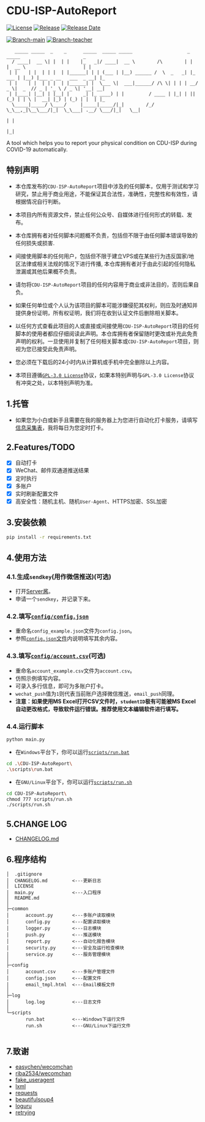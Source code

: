 # CDU-ISP-AutoReport

[![License](https://img.shields.io/github/license/BenjiaH/CDU-ISP-AutoReport.svg)](https://github.com/BenjiaH/CDU-ISP-AutoReport/blob/master/LICENSE)
[![Release](https://img.shields.io/github/release/BenjiaH/CDU-ISP-AutoReport.svg)](https://github.com/BenjiaH/CDU-ISP-AutoReport/releases/latest)
[![Release Date](https://img.shields.io/github/release-date/BenjiaH/CDU-ISP-AutoReport.svg)](https://github.com/BenjiaH/CDU-ISP-AutoReport/releases/latest)


[![Branch-main](https://img.shields.io/badge/branch-main-green)](https://github.com/BenjiaH/CDU-ISP-AutoReport/tree/main)
[![Branch-teacher](https://img.shields.io/badge/branch-teacher-green)](https://github.com/BenjiaH/CDU-ISP-AutoReport/tree/teacher)

```N/A
   _____ _____  _    _      _____  _____ _____                    _        _____                       _   
  / ____|  __ \| |  | |    |_   _|/ ____|  __ \        /\        | |      |  __ \                     | |  
 | |    | |  | | |  | |______| | | (___ | |__) ______ /  \  _   _| |_ ___ | |__) |___ _ __   ___  _ __| |_ 
 | |    | |  | | |  | |______| |  \___ \|  ___|______/ /\ \| | | | __/ _ \|  _  // _ | '_ \ / _ \| '__| __|
 | |____| |__| | |__| |     _| |_ ____) | |         / ____ | |_| | || (_) | | \ |  __| |_) | (_) | |  | |_ 
  \_____|_____/ \____/     |_____|_____/|_|        /_/    \_\__,_|\__\___/|_|  \_\___| .__/ \___/|_|   \__|
                                                                                     | |                   
                                                                                     |_|                   
```

A tool which helps you to report your physical condition on CDU-ISP during COVID-19 automatically.

## 特别声明

- 本仓库发布的`CDU-ISP-AutoReport`项目中涉及的任何脚本，仅用于测试和学习研究，禁止用于商业用途，不能保证其合法性，准确性，完整性和有效性，请根据情况自行判断。

- 本项目内所有资源文件，禁止任何公众号、自媒体进行任何形式的转载、发布。

- 本仓库拥有者对任何脚本问题概不负责，包括但不限于由任何脚本错误导致的任何损失或损害.

- 间接使用脚本的任何用户，包括但不限于建立VPS或在某些行为违反国家/地区法律或相关法规的情况下进行传播, 本仓库拥有者对于由此引起的任何隐私泄漏或其他后果概不负责。

- 请勿将`CDU-ISP-AutoReport`项目的任何内容用于商业或非法目的，否则后果自负。

- 如果任何单位或个人认为该项目的脚本可能涉嫌侵犯其权利，则应及时通知并提供身份证明，所有权证明，我们将在收到认证文件后删除相关脚本。

- 以任何方式查看此项目的人或直接或间接使用`CDU-ISP-AutoReport`项目的任何脚本的使用者都应仔细阅读此声明。本仓库拥有者保留随时更改或补充此免责声明的权利。一旦使用并复制了任何相关脚本或`CDU-ISP-AutoReport`项目，则视为您已接受此免责声明。

- 您必须在下载后的24小时内从计算机或手机中完全删除以上内容。

- 本项目遵循[`GPL-3.0 License`](LICENSE)协议，如果本特别声明与`GPL-3.0 License`协议有冲突之处，以本特别声明为准。

## 1.托管

- 如果您为小白或新手且需要在我的服务器上为您进行自动化打卡服务，请填写[信息采集表](https://benjiah.gitee.io/redirect/cdu-isp-wjx)，我将每日为您定时打卡。

## 2.Features/TODO

- [X] 自动打卡
- [X] WeChat、邮件双通道推送结果
- [X] 定时执行
- [X] 多账户
- [X] 实时刷新配置文件
- [X] 高安全性：随机主机、随机`User-Agent`、HTTPS加密、SSL加密

## 3.安装依赖

```bash
pip install -r requirements.txt
```

## 4.使用方法

### 4.1.生成`sendkey`(用作微信推送)(可选)

- 打开[Server酱](https://benjiah.gitee.io/redirect/serversauce)。
- 申请一个`sendkey`，并记录下来。

### 4.2.填写[`config/config.json`](config/config_example.json)

- 重命名`config_example.json`文件为`config.json`。
- 参照[`config.json`文件](config/config_example.json)内说明填写其余内容。

### 4.3.填写[`config/account.csv`](config/account_example.csv)(可选)

- 重命名`account_example.csv`文件为`account.csv`。
- 仿照示例填写内容。
- 可录入多行信息，即可为多账户打卡。
- `wechat_push`值为`1`则代表当前账户选择微信推送，`email_push`同理。
- **注意：如果使用MS Excel打开CSV文件时，`studentID`极有可能被MS Excel自动更改格式，导致软件运行错误。推荐使用文本编辑软件进行填写。**

### 4.4.运行脚本

```bash
python main.py
```

- 在`Windows`平台下，你可以运行[`scripts/run.bat`](scripts/run.bat)

```bash
cd .\CDU-ISP-AutoReport\
.\scripts\run.bat 
```

- 在`GNU/Linux`平台下，你可以运行[`scripts/run.sh`](scripts/run.sh)

```bash
cd CDU-ISP-AutoReport\
chmod 777 scripts/run.sh
./scripts/run.sh
```

## 5.CHANGE LOG

- [CHANGELOG.md](CHANGELOG.md)

## 6.程序结构

```N/A
│  .gitignore
│  CHANGELOG.md         <---更新日志
│  LICENSE
│  main.py              <---入口程序
│  README.md
│
├─common
│      account.py       <---多账户读取模块
│      config.py        <---配置读取模块
│      logger.py        <---日志模块
│      push.py          <---推送模块
│      report.py        <---自动化报告模块
│      security.py      <---安全及运行检查模块
│      service.py       <---服务管理模块
│
├─config
│      account.csv      <---多账户管理文件
│      config.json      <---配置文件
│      email_tmpl.html  <---Email模板文件
│
├─log
│      log.log          <---日志文件
│
└─scripts
       run.bat          <---Windows下运行文件
       run.sh           <---GNU/Linux下运行文件
 
```

## 7.致谢

- [easychen/wecomchan](https://github.com/easychen/wecomchan/blob/main/LICENSE)
- [riba2534/wecomchan](https://github.com/riba2534/wecomchan/blob/main/LICENSE)
- [fake_useragent](https://github.com/hellysmile/fake-useragent/blob/master/LICENSE)
- [lxml](https://github.com/lxml/lxml/blob/master/LICENSES.txt)
- [requests](https://github.com/psf/requests/blob/main/LICENSE)
- [beautifulsoup4](https://www.crummy.com/software/BeautifulSoup/)
- [loguru](https://github.com/Delgan/loguru/blob/master/LICENSE)
- [retrying](https://github.com/rholder/retrying/blob/master/LICENSE)
